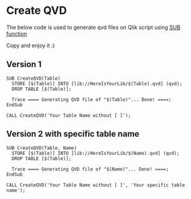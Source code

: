 # Create QVD

The below code is used to generate qvd files on Qlik script using [SUB function](https://help.qlik.com/en-US/qlikview/November2018/Subsystems/Client/Content/QV_QlikView/Scripting/ScriptControlStatements/Sub.htm)

Copy and enjoy it :)

## Version 1

```
SUB CreateQVD(Table)
  STORE [$(Table)] INTO [lib://HereIsYourLib/$(Table).qvd] (qvd);
  DROP TABLE [$(Table)];
  
  Trace ==== Generating QVD file of "$(Table)"... Done! ====;
EndSub
```

```
CALL CreateQVD('Your Table Name without [ ]');
```

## Version 2 with specific table name

```
SUB CreateQVD(Table, Name)
  STORE [$(Table)] INTO [lib://HereIsYourLib/$(Name).qvd] (qvd);
  DROP TABLE [$(Table)];
  
  Trace ==== Generating QVD file of "$(Name)"... Done! ====;
EndSub
```

```
CALL CreateQVD('Your Table Name without [ ]', 'Your specific table name');
```

